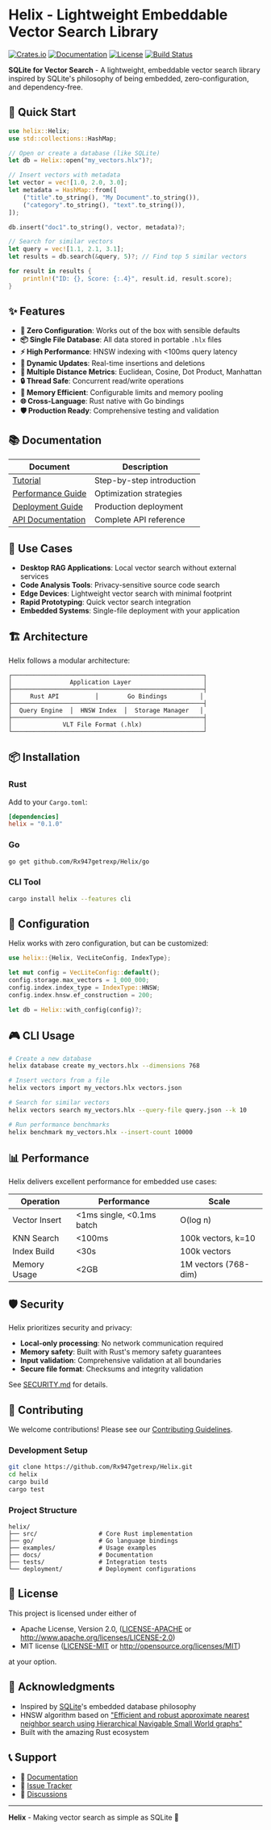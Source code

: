 # Helix - Lightweight Embeddable Vector Search Library

[![Crates.io](https://img.shields.io/crates/v/helix.svg)](https://crates.io/crates/helix)
[![Documentation](https://docs.rs/helix/badge.svg)](https://docs.rs/helix)
[![License](https://img.shields.io/badge/license-MIT%2FApache--2.0-blue.svg)](LICENSE)
[![Build Status](https://github.com/Rx947getrexp/Helix/workflows/CI/badge.svg)](https://github.com/Rx947getrexp/Helix/actions)

**SQLite for Vector Search** - A lightweight, embeddable vector search library inspired by SQLite's philosophy of being embedded, zero-configuration, and dependency-free.

## 🚀 Quick Start

```rust
use helix::Helix;
use std::collections::HashMap;

// Open or create a database (like SQLite)
let db = Helix::open("my_vectors.hlx")?;

// Insert vectors with metadata
let vector = vec![1.0, 2.0, 3.0];
let metadata = HashMap::from([
    ("title".to_string(), "My Document".to_string()),
    ("category".to_string(), "text".to_string()),
]);

db.insert("doc1".to_string(), vector, metadata)?;

// Search for similar vectors
let query = vec![1.1, 2.1, 3.1];
let results = db.search(&query, 5)?; // Find top 5 similar vectors

for result in results {
    println!("ID: {}, Score: {:.4}", result.id, result.score);
}
```

## ✨ Features

- **🔧 Zero Configuration**: Works out of the box with sensible defaults
- **📦 Single File Database**: All data stored in portable `.hlx` files
- **⚡ High Performance**: HNSW indexing with <100ms query latency
- **🔄 Dynamic Updates**: Real-time insertions and deletions
- **📏 Multiple Distance Metrics**: Euclidean, Cosine, Dot Product, Manhattan
- **🔒 Thread Safe**: Concurrent read/write operations
- **💾 Memory Efficient**: Configurable limits and memory pooling
- **🌐 Cross-Language**: Rust native with Go bindings
- **🛡️ Production Ready**: Comprehensive testing and validation

## 📚 Documentation

| Document | Description |
|----------|-------------|
| [Tutorial](docs/guides/TUTORIAL.md) | Step-by-step introduction |
| [Performance Guide](docs/guides/PERFORMANCE_GUIDE.md) | Optimization strategies |
| [Deployment Guide](docs/guides/DEPLOYMENT_GUIDE.md) | Production deployment |
| [API Documentation](https://docs.rs/helix) | Complete API reference |

## 🎯 Use Cases

- **Desktop RAG Applications**: Local vector search without external services
- **Code Analysis Tools**: Privacy-sensitive source code search
- **Edge Devices**: Lightweight vector search with minimal footprint
- **Rapid Prototyping**: Quick vector search integration
- **Embedded Systems**: Single-file deployment with your application

## 🏗️ Architecture

Helix follows a modular architecture:

```
┌─────────────────────────────────────────────────────┐
│                Application Layer                    │
├─────────────────────────────────────────────────────┤
│     Rust API          │        Go Bindings         │
├─────────────────────────────────────────────────────┤
│  Query Engine  │  HNSW Index  │  Storage Manager   │
├─────────────────────────────────────────────────────┤
│              VLT File Format (.hlx)                 │
└─────────────────────────────────────────────────────┘
```

## 📦 Installation

### Rust

Add to your `Cargo.toml`:

```toml
[dependencies]
helix = "0.1.0"
```

### Go

```bash
go get github.com/Rx947getrexp/Helix/go
```

### CLI Tool

```bash
cargo install helix --features cli
```

## 🔧 Configuration

Helix works with zero configuration, but can be customized:

```rust
use helix::{Helix, VecLiteConfig, IndexType};

let mut config = VecLiteConfig::default();
config.storage.max_vectors = 1_000_000;
config.index.index_type = IndexType::HNSW;
config.index.hnsw.ef_construction = 200;

let db = Helix::with_config(config)?;
```

## 🎮 CLI Usage

```bash
# Create a new database
helix database create my_vectors.hlx --dimensions 768

# Insert vectors from a file
helix vectors import my_vectors.hlx vectors.json

# Search for similar vectors
helix vectors search my_vectors.hlx --query-file query.json --k 10

# Run performance benchmarks
helix benchmark my_vectors.hlx --insert-count 10000
```

## 📊 Performance

Helix delivers excellent performance for embedded use cases:

| Operation | Performance | Scale |
|-----------|-------------|-------|
| Vector Insert | <1ms single, <0.1ms batch | O(log n) |
| KNN Search | <100ms | 100k vectors, k=10 |
| Index Build | <30s | 100k vectors |
| Memory Usage | <2GB | 1M vectors (768-dim) |

## 🛡️ Security

Helix prioritizes security and privacy:

- **Local-only processing**: No network communication required
- **Memory safety**: Built with Rust's memory safety guarantees
- **Input validation**: Comprehensive validation at all boundaries
- **Secure file format**: Checksums and integrity validation

See [SECURITY.md](security/SECURITY.md) for details.

## 🤝 Contributing

We welcome contributions! Please see our [Contributing Guidelines](CONTRIBUTING.md).

### Development Setup

```bash
git clone https://github.com/Rx947getrexp/Helix.git
cd helix
cargo build
cargo test
```

### Project Structure

```
helix/
├── src/                 # Core Rust implementation
├── go/                  # Go language bindings
├── examples/            # Usage examples
├── docs/                # Documentation
├── tests/               # Integration tests
└── deployment/          # Deployment configurations
```

## 📄 License

This project is licensed under either of

- Apache License, Version 2.0, ([LICENSE-APACHE](LICENSE-APACHE) or http://www.apache.org/licenses/LICENSE-2.0)
- MIT license ([LICENSE-MIT](LICENSE-MIT) or http://opensource.org/licenses/MIT)

at your option.

## 🙏 Acknowledgments

- Inspired by [SQLite](https://sqlite.org/)'s embedded database philosophy
- HNSW algorithm based on ["Efficient and robust approximate nearest neighbor search using Hierarchical Navigable Small World graphs"](https://arxiv.org/abs/1603.09320)
- Built with the amazing Rust ecosystem

## 📞 Support

- 📖 [Documentation](https://docs.rs/helix)
- 🐛 [Issue Tracker](https://github.com/Rx947getrexp/Helix/issues)
- 💬 [Discussions](https://github.com/Rx947getrexp/Helix/discussions)

---

**Helix** - Making vector search as simple as SQLite 🚀